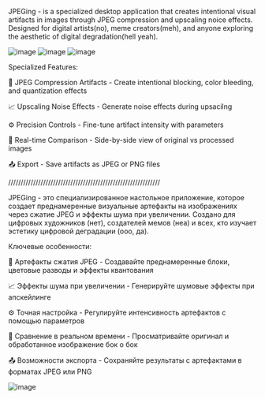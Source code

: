 JPEGing - is a specialized desktop application that creates intentional visual artifacts in images through JPEG compression and upscaling noice effects. Designed for digital artists(no), meme creators(meh), and anyone exploring the aesthetic of digital degradation(hell yeah).

![image](https://github.com/user-attachments/assets/db9a3d4c-2443-494b-8f8c-51aef2e6d376)
![image](https://github.com/user-attachments/assets/c80db615-ec6b-4389-b932-a9e0a847eea8)
![image](https://github.com/user-attachments/assets/ed2a1d31-6a56-4f79-997e-4900c0b6c5c2)

Specialized Features:

🧪 JPEG Compression Artifacts - Create intentional blocking, color bleeding, and quantization effects

📈 Upscaling Noise Effects - Generate noise effects during upsacilng

⚙️ Precision Controls - Fine-tune artifact intensity with parameters

🔄 Real-time Comparison - Side-by-side view of original vs processed images

📤 Export - Save artifacts as JPEG or PNG files

/////////////////////////////////////////////////////////////

JPEGing - это специализированное настольное приложение, которое создает преднамеренные визуальные артефакты на изображениях через сжатие JPEG и эффекты шума при увеличении. Создано для цифровых художников (нет), создателей мемов (неа) и всех, кто изучает эстетику цифровой деградации (ооо, да).

Ключевые особенности:

🧪 Артефакты сжатия JPEG - Создавайте преднамеренные блоки, цветовые разводы и эффекты квантования

📈 Эффекты шума при увеличении - Генерируйте шумовые эффекты при апскейлинге

⚙️ Точная настройка - Регулируйте интенсивность артефактов с помощью параметров

🔄 Сравнение в реальном времени - Просматривайте оригинал и обработанное изображение бок о бок

📤 Возможности экспорта - Сохраняйте результаты с артефактами в форматах JPEG или PNG






![image](https://github.com/user-attachments/assets/c2c32e51-cc2c-4d54-8e9f-e5de5dc3135a)

